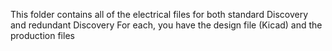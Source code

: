 This folder contains all of the electrical files for both standard Discovery and redundant Discovery
For each, you have the design file (Kicad) and the production files
